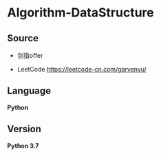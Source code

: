 # Algorithm-DataStructure

## Source

- 剑指offer

- LeetCode https://leetcode-cn.com/garvenyu/

## Language

**Python**

## Version

**Python 3.7**
